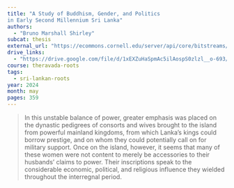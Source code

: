 ```yaml
---
title: "A Study of Buddhism, Gender, and Politics 
in Early Second Millennium Sri Lanka"
authors:
  - "Bruno Marshall Shirley"
subcat: thesis
external_url: "https://ecommons.cornell.edu/server/api/core/bitstreams/b6e02603-0755-48a7-8311-fac6fe811c3e/content"
drive_links:
  - "https://drive.google.com/file/d/1xEXZuHaSpmAc5ilAospS0zlzl__o-693/view?usp=drivesdk"
course: theravada-roots
tags:
  - sri-lankan-roots
year: 2024
month: may
pages: 359
---
```


> In this unstable balance of power, greater emphasis was placed on the dynastic pedigrees of consorts and wives brought to the island from powerful mainland kingdoms, from which Lanka’s kings could borrow prestige, and on whom they could potentially call on for military support. Once on the island, however, it seems that many of these women were not content to merely be accessories to their husbands’ claims to power. Their inscriptions speak to the considerable economic, political, and religious influence they wielded throughout the interregnal period.
